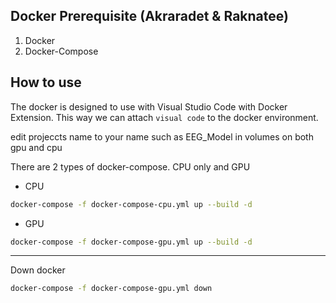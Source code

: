 ## Docker Prerequisite (Akraradet & Raknatee)

1. Docker
2. Docker-Compose

## How to use

The docker is designed to use with Visual Studio Code with Docker Extension. This way we can attach `visual code` to the docker environment.

edit projeccts name to your name such as EEG_Model in volumes on both gpu and cpu

There are 2 types of docker-compose. CPU only and GPU

- CPU
```sh
docker-compose -f docker-compose-cpu.yml up --build -d
```

- GPU
```sh
docker-compose -f docker-compose-gpu.yml up --build -d
```
---

Down docker
```sh
docker-compose -f docker-compose-gpu.yml down
```

